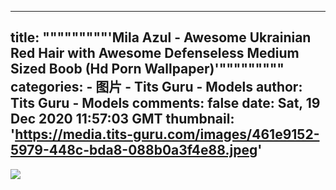 
---
title: """""""""'Mila Azul - Awesome Ukrainian Red Hair with Awesome Defenseless Medium Sized Boob (Hd Porn Wallpaper)'"""""""""
categories: 
    - 图片
    - Tits Guru - Models
author: Tits Guru - Models
comments: false
date: Sat, 19 Dec 2020 11:57:03 GMT
thumbnail: 'https://media.tits-guru.com/images/461e9152-5979-448c-bda8-088b0a3f4e88.jpeg'
---

<div>   
<img src="https://media.tits-guru.com/images/461e9152-5979-448c-bda8-088b0a3f4e88.jpeg" referrerpolicy="no-referrer">  
</div>
            